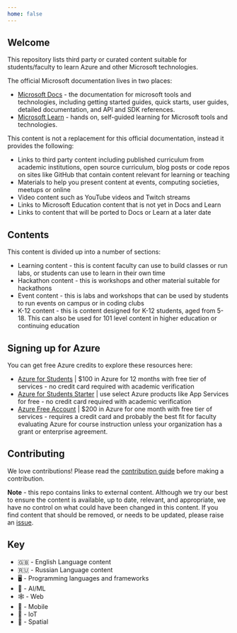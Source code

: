 ```yaml
---
home: false
---
```


## Welcome

This repository lists third party or curated content suitable for students/faculty to learn Azure and other Microsoft technologies.

The official Microsoft documentation lives in two places:

* [Microsoft Docs](https://docs.microsoft.com/?WT.mc_id=academiccontent-github-cxa) - the documentation for microsoft tools and technologies, including getting started guides, quick starts, user guides, detailed documentation, and API and SDK references.
* [Microsoft Learn](https://docs.microsoft.com/Learn?WT.mc_id=academiccontent-github-cxa) - hands on, self-guided learning for Microsoft tools and technologies.

This content is not a replacement for this official documentation, instead it provides the following:

-  Links to third party content including published curriculum from academic institutions, open source curriculum, blog posts or code repos on sites like GitHub that contain content relevant for learning or teaching
-  Materials to help you present content at events, computing societies, meetups or online
-  Video content such as YouTube videos and Twitch streams
-  Links to Microsoft Education content that is not yet in Docs and Learn
-  Links to content that will be ported to Docs or Learn at a later date

## Contents

This content is divided up into a number of sections:

-   Learning content - this is content faculty can use to build classes or run labs, or students can use to learn in their own time
-   Hackathon content - this is workshops and other material suitable for hackathons
-   Event content - this is labs and workshops that can be used by students to run events on campus or in coding clubs
-   K-12 content - this is content designed for K-12 students, aged from 5-18. This can also be used for 101 level content in higher education or continuing education



## Signing up for Azure

You can get free Azure credits to explore these resources here:

-  [Azure for Students](https://azure.microsoft.com/free/students/?WT.mc_id=academiccontent-github-cxa) | $100 in Azure for 12 months with free tier of services - no credit card required with academic verification
-  [Azure for Students Starter](https://azure.microsoft.com/free/students-starter-faq/?WT.mc_id=academiccontent-github-cxa) | use select Azure products like App Services for free - no credit card required with academic verification
-  [Azure Free Account](https://azure.microsoft.com/free/?WT.mc_id=academiccontent-github-cxa) | $200 in Azure for one month with free tier of services - requires a credit card and probably the best fit for faculty evaluating Azure for course instruction unless your organization has a grant or enterprise agreement.

## Contributing

We love contributions! Please read the [contribution guide](./CONTRIBUTING.md) before making a contribution.

**Note** - this repo contains links to external content. Although we try our best to ensure the content is available, up to date, relevant, and appropriate, we have no control on what could have been changed in this content. If you find content that should be removed, or needs to be updated, please raise an [issue](https://github.com/microsoft/AcademicContent/issues).

## Key

-   🇬🇧 - English Language content
-   🇷🇺 - Russian Language content
-   🖥 - Programming languages and frameworks
-   🧠 - AI/ML
-   🕸 - Web
-   📱 - Mobile
-   🤖 - IoT
-   🥽 - Spatial
